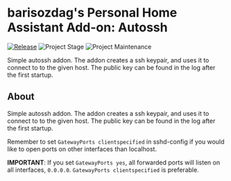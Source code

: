 # barisozdag's Personal Home Assistant Add-on: Autossh

[![Release][release-shield]][release] ![Project Stage][project-stage-shield] ![Project Maintenance][maintenance-shield]

Simple autossh addon. The addon creates a ssh keypair, and uses it
to connect to to the given host. The public key can be found in the
log after the first startup.

## About

Simple autossh addon. The addon creates a ssh keypair, and uses it
to connect to to the given host. The public key can be found in the
log after the first startup.

Remember to set `GatewayPorts clientspecified` in sshd-config if you
would like to open ports on other interfaces than localhost.

**IMPORTANT**: If you set `GatewayPorts yes`, all forwarded ports will
listen on all interfaces, `0.0.0.0`. `GatewayPorts clientspecified`
is preferable.

[maintenance-shield]: https://img.shields.io/maintenance/yes/2024.svg
[project-stage-shield]: https://img.shields.io/badge/project%20stage-production%20ready-brightgreen.svg
[release-shield]: https://img.shields.io/badge/version-v0.4.0-blue.svg
[release]: https://github.com/barisozdag/addon-autossh/tree/v0.4.0